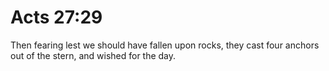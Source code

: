 # Acts 27:29

Then fearing lest we should have fallen upon rocks, they cast four anchors out of the stern, and wished for the day.